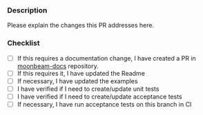 ### Description

Please explain the changes this PR addresses here.

### Checklist

- [ ] If this requires a documentation change, I have created a PR in [moonbeam-docs](https://github.com/moonbeam-foundation/moonbeam-docs) repository.
- [ ] If this requires it, I have updated the Readme
- [ ] If necessary, I have updated the examples
- [ ] I have verified if I need to create/update unit tests
- [ ] I have verified if I need to create/update acceptance tests
- [ ] If necessary, I have run acceptance tests on this branch in CI
